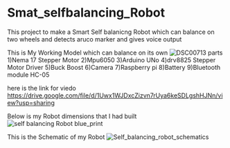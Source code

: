 # Smat_selfbalancing_Robot

This project to make a Smart Self balanicng Robot 
which can balance on two wheels and detects aruco marker and gives voice output 

This is My Working Model which can balance on its own 
![DSC00713](https://user-images.githubusercontent.com/39412350/66273370-d2bc4800-e890-11e9-807e-5b0570f8e8f6.JPG)
parts
1)Nema 17 Stepper Motor
2)Mpu6050
3)Arduino UNo
4)drv8825 Stepper Motor Driver
5)Buck Boost
6)Camera
7)Raspberry pi
8)Battery
9)Bluetooth module HC-05

here is the link for viedo
https://drive.google.com/file/d/1Uwx1WJDxcZizvn7rUya6keSDLgshHJNn/view?usp=sharing

Below is my Robot dimensions that I had built
![self balancing Robot blue_print](https://user-images.githubusercontent.com/39412350/66273576-ce912a00-e892-11e9-8e85-b9dd4ebdaa73.jpg)

This is the Schematic of my Robot
![Self_balancing_robot_schematics](https://user-images.githubusercontent.com/39412350/66273589-e5378100-e892-11e9-903f-c8cd504bfb56.jpg)
